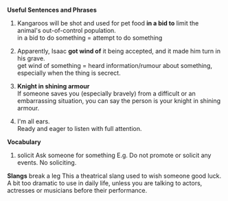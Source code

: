 **Useful Sentences and Phrases**

1. Kangaroos will be shot and used for pet food **in a bid to** limit the animal's out-of-control population.  
in a bid to do something = attempt to do something

2. Apparently, Isaac **got wind of** it being accepted, and it made him turn in his grave.   
get wind of something = heard information/rumour about something, especially when the thing is secrect.

3. **Knight in shining armour**  
If someone saves you (especially bravely) from a difficult or an embarrassing situation, you can say the person is your knight in shining armour.

4. I'm all ears.  
Ready and eager to listen with full attention.

**Vocabulary**
1. solicit
Ask someone for something
E.g. Do not promote or solicit any events. No soliciting.

**Slangs**
break a leg
This a theatrical slang used to wish someone good luck. A bit too dramatic to use in daily life, 
unless you are talking to actors, actresses or musicians before their performance.
